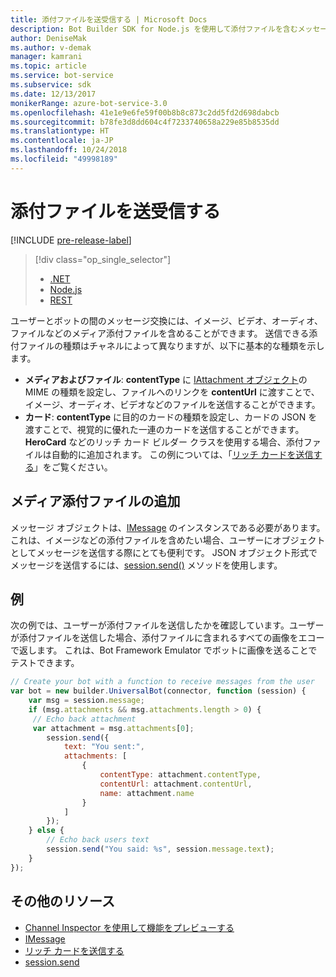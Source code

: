 ```yaml
---
title: 添付ファイルを送受信する | Microsoft Docs
description: Bot Builder SDK for Node.js を使用して添付ファイルを含むメッセージを送受信する方法について説明します。
author: DeniseMak
ms.author: v-demak
manager: kamrani
ms.topic: article
ms.service: bot-service
ms.subservice: sdk
ms.date: 12/13/2017
monikerRange: azure-bot-service-3.0
ms.openlocfilehash: 41e1e9e6fe59f00b8b8c873c2dd5fd2d698dabcb
ms.sourcegitcommit: b78fe3d8dd604c4f7233740658a229e85b8535dd
ms.translationtype: HT
ms.contentlocale: ja-JP
ms.lasthandoff: 10/24/2018
ms.locfileid: "49998189"
---
```

# <a name="send-and-receive-attachments"></a>添付ファイルを送受信する

[!INCLUDE [pre-release-label](../includes/pre-release-label-v3.md)]

> [!div class="op_single_selector"]
> - [.NET](../dotnet/bot-builder-dotnet-add-media-attachments.md)
> - [Node.js](../nodejs/bot-builder-nodejs-send-receive-attachments.md)
> - [REST](../rest-api/bot-framework-rest-connector-add-media-attachments.md)

ユーザーとボットの間のメッセージ交換には、イメージ、ビデオ、オーディオ、ファイルなどのメディア添付ファイルを含めることができます。 送信できる添付ファイルの種類はチャネルによって異なりますが、以下に基本的な種類を示します。

* **メディアおよびファイル**: **contentType** に [IAttachment オブジェクト][IAttachment]の MIME の種類を設定し、ファイルへのリンクを **contentUrl** に渡すことで、イメージ、オーディオ、ビデオなどのファイルを送信することができます。
* **カード**: **contentType** に目的のカードの種類を設定し、カードの JSON を渡すことで、視覚的に優れた一連のカード<!-- and custom keyboards -->を送信することができます。 **HeroCard** などのリッチ カード ビルダー クラスを使用する場合、添付ファイルは自動的に追加されます。 この例については、「[リッチ カードを送信する](bot-builder-nodejs-send-rich-cards.md)」をご覧ください。

## <a name="add-a-media-attachment"></a>メディア添付ファイルの追加
メッセージ オブジェクトは、[IMessage][IMessage] のインスタンスである必要があります。これは、イメージなどの添付ファイルを含めたい場合、ユーザーにオブジェクトとしてメッセージを送信する際にとても便利です。 JSON オブジェクト形式でメッセージを送信するには、[session.send()][SessionSend] メソッドを使用します。 

## <a name="example"></a>例

次の例では、ユーザーが添付ファイルを送信したかを確認しています。ユーザーが添付ファイルを送信した場合、添付ファイルに含まれるすべての画像をエコーで返します。 これは、Bot Framework Emulator でボットに画像を送ることでテストできます。

```javascript
// Create your bot with a function to receive messages from the user
var bot = new builder.UniversalBot(connector, function (session) {
    var msg = session.message;
    if (msg.attachments && msg.attachments.length > 0) {
     // Echo back attachment
     var attachment = msg.attachments[0];
        session.send({
            text: "You sent:",
            attachments: [
                {
                    contentType: attachment.contentType,
                    contentUrl: attachment.contentUrl,
                    name: attachment.name
                }
            ]
        });
    } else {
        // Echo back users text
        session.send("You said: %s", session.message.text);
    }
});
```
## <a name="additional-resources"></a>その他のリソース

* [Channel Inspector を使用して機能をプレビューする][inspector]
* [IMessage][IMessage]
* [リッチ カードを送信する][SendRichCard]
* [session.send][SessionSend]

[IMessage]: http://docs.botframework.com/en-us/node/builder/chat-reference/interfaces/_botbuilder_d_.imessage
[SendRichCard]: bot-builder-nodejs-send-rich-cards.md
[SessionSend]: https://docs.botframework.com/en-us/node/builder/chat-reference/classes/_botbuilder_d_.session.html#send
[IAttachment]: https://docs.botframework.com/en-us/node/builder/chat-reference/interfaces/_botbuilder_d_.iattachment.html
[inspector]: ../bot-service-channel-inspector.md
